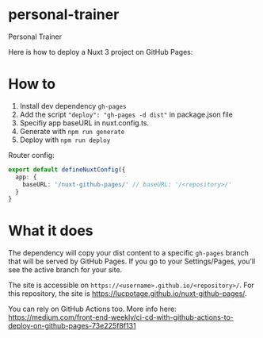# personal-trainer
Personal Trainer


Here is how to deploy a Nuxt 3 project on GitHub Pages:

# How to

1. Install dev dependency `gh-pages`
2. Add the script `"deploy": "gh-pages -d dist"` in package.json file
3. Specifiy app baseURL in nuxt.config.ts.
4. Generate with `npm run generate`
5. Deploy with `npm run deploy`

Router config:

```ts
export default defineNuxtConfig({
  app: {
    baseURL: '/nuxt-github-pages/' // baseURL: '/<repository>/'
  }
}
```

# What it does

The dependency will copy your dist content to a specific `gh-pages` branch that will be served by GitHub Pages. If you go to your Settings/Pages, you’ll see the active branch for your site.

The site is accessible on `https://<username>.github.io/<repository>/`. For this repository, the site is https://lucpotage.github.io/nuxt-github-pages/.

You can rely on GitHub Actions too. More info here: https://medium.com/front-end-weekly/ci-cd-with-github-actions-to-deploy-on-github-pages-73e225f8f131
